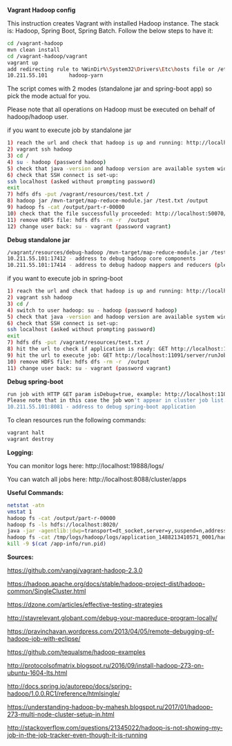 **Vagrant Hadoop config**

This instruction creates Vagrant with installed Hadoop instance. The stack is: Hadoop, Spring Boot, Spring Batch. Follow the below steps to have it:

```sh
cd /vagrant-hadoop
mvn clean install
cd /vagrant-hadoop/vagrant
vagrant up
add redirecting rule to %WinDir%\System32\Drivers\Etc\hosts file or /etc/hosts file:
10.211.55.101		hadoop-yarn
```

The script comes with 2 modes (standalone jar and spring-boot app) so pick the mode actual for you.

Please note that all operations on Hadoop must be executed on behalf of hadoop/hadoop user.

if you want to execute job by standalone jar

```sh
1) reach the url and check that hadoop is up and running: http://localhost:50070/explorer.html/
2) vagrant ssh hadoop
3) cd /
4) su - hadoop (password hadoop)
5) check that java -version and hadoop version are available system wide
6) check that SSH connect is set-up:
ssh localhost (asked without prompting password)
exit
7) hdfs dfs -put /vagrant/resources/test.txt /
8) hadoop jar /mvn-target/map-reduce-module.jar /test.txt /output
9) hadoop fs -cat /output/part-r-00000
10) check that the file successfully proceeded: http://localhost:50070/explorer.html#/output
11) remove HDFS file: hdfs dfs -rm -r  /output
12) change user back: su - vagrant (password vagrant)
```

**Debug standalone jar**

```sh
/vagrant/resources/debug-hadoop /mvn-target/map-reduce-module.jar /test.txt /output
10.211.55.101:17412 - address to debug hadoop core components
10.211.55.101:17414 - address to debug hadoop mappers and reducers (please note it available only at map/reduce stage because suspend=n)
```

if you want to execute job in spring-boot

```sh
1) reach the url and check that hadoop is up and running: http://localhost:50070/explorer.html/
2) vagrant ssh hadoop
3) cd /
4) switch to user hadoop: su - hadoop (password hadoop)
5) check that java -version and hadoop version are available system wide
6) check that SSH connect is set-up:
ssh localhost (asked without prompting password)
exit
7) hdfs dfs -put /vagrant/resources/test.txt /
8) hit the url to check if application is ready: GET http://localhost:11091/server/test
9) hit the url to execute job: GET http://localhost:11091/server/runJob?isAsync=false&isDebug=true
10) remove HDFS file: hdfs dfs -rm -r  /output
11) change user back: su - vagrant (password vagrant)
```

**Debug spring-boot**

```sh
run job with HTTP GET param isDebug=true, example: http://localhost:11091/server/runJob?isAsync=false&isDebug=true
Please note that in this case the job won't appear in cluster job list.
10.211.55.101:8081 - address to debug spring-boot application
```

To clean resources run the following commands:

```sh
vagrant halt
vagrant destroy
```

**Logging:**

You can monitor logs here: http://localhost:19888/logs/

You can watch all jobs here: http://localhost:8088/cluster/apps


**Useful Commands:**
```sh
netstat -atn
vmstat 1
hadoop fs -cat /output/part-r-00000
hadoop fs -ls hdfs://localhost:8020/
java -jar -agentlib:jdwp=transport=dt_socket,server=y,suspend=n,address=8081 /mvn-web/hadoop-web-app.jar
hadoop fs -cat /tmp/logs/hadoop/logs/application_1488213410571_0001/hadoop-yarn_50011
kill -9 $(cat /app-info/run.pid)
```

**Sources:**

https://github.com/vangj/vagrant-hadoop-2.3.0

https://hadoop.apache.org/docs/stable/hadoop-project-dist/hadoop-common/SingleCluster.html

https://dzone.com/articles/effective-testing-strategies

http://stayrelevant.globant.com/debug-your-mapreduce-program-locally/

https://pravinchavan.wordpress.com/2013/04/05/remote-debugging-of-hadoop-job-with-eclipse/

https://github.com/tequalsme/hadoop-examples

http://protocolsofmatrix.blogspot.ru/2016/09/install-hadoop-273-on-ubuntu-1604-lts.html

http://docs.spring.io/autorepo/docs/spring-hadoop/1.0.0.RC1/reference/htmlsingle/

https://understanding-hadoop-by-mahesh.blogspot.ru/2017/01/hadoop-273-multi-node-cluster-setup-in.html

http://stackoverflow.com/questions/21345022/hadoop-is-not-showing-my-job-in-the-job-tracker-even-though-it-is-running